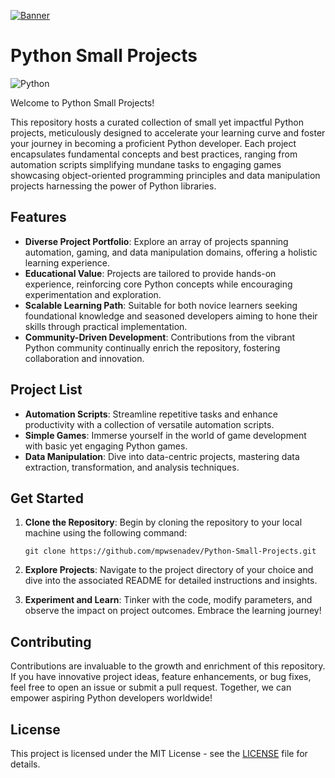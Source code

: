 [![Banner](https://raspberry-valley.azurewebsites.net/img/Python-01.jpg)](https://github.com/mpwsenadev/Python-Small-Projects)

# Python Small Projects

![Python](https://img.shields.io/badge/python-3670A0?style=for-the-badge&logo=python&logoColor=ffdd54)

Welcome to Python Small Projects!

This repository hosts a curated collection of small yet impactful Python projects, meticulously designed to accelerate your learning curve and foster your journey in becoming a proficient Python developer. Each project encapsulates fundamental concepts and best practices, ranging from automation scripts simplifying mundane tasks to engaging games showcasing object-oriented programming principles and data manipulation projects harnessing the power of Python libraries.

## Features

- **Diverse Project Portfolio**: Explore an array of projects spanning automation, gaming, and data manipulation domains, offering a holistic learning experience.
- **Educational Value**: Projects are tailored to provide hands-on experience, reinforcing core Python concepts while encouraging experimentation and exploration.
- **Scalable Learning Path**: Suitable for both novice learners seeking foundational knowledge and seasoned developers aiming to hone their skills through practical implementation.
- **Community-Driven Development**: Contributions from the vibrant Python community continually enrich the repository, fostering collaboration and innovation.

## Project List

- **Automation Scripts**: Streamline repetitive tasks and enhance productivity with a collection of versatile automation scripts.
- **Simple Games**: Immerse yourself in the world of game development with basic yet engaging Python games.
- **Data Manipulation**: Dive into data-centric projects, mastering data extraction, transformation, and analysis techniques.

## Get Started

1. **Clone the Repository**: Begin by cloning the repository to your local machine using the following command:

    ```
    git clone https://github.com/mpwsenadev/Python-Small-Projects.git
    ```
   
2. **Explore Projects**: Navigate to the project directory of your choice and dive into the associated README for detailed instructions and insights.

3. **Experiment and Learn**: Tinker with the code, modify parameters, and observe the impact on project outcomes. Embrace the learning journey!

## Contributing

Contributions are invaluable to the growth and enrichment of this repository. If you have innovative project ideas, feature enhancements, or bug fixes, feel free to open an issue or submit a pull request. Together, we can empower aspiring Python developers worldwide!

## License

This project is licensed under the MIT License - see the [LICENSE](LICENSE) file for details.
